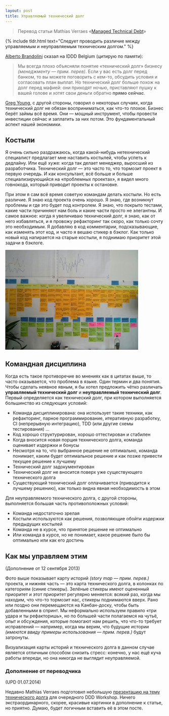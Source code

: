 ```yaml
---
layout: post
title: Управляемый технический долг
---
```


> Перевод статьи Mathias Verraes «[Managed Technical Debt](http://verraes.net/2013/07/managed-technical-debt/)»

{% include tldr.html text="Следует проводить различие между управляемым и неуправляемым техническим долгом." %}

[Alberto Brandolini](https://twitter.com/mathiasverraes/status/326435664319111170) сказал на IDDD Belgium (цитирую по памяти):

> Мы всегда плохо объясняли понятие «технический долг» бизнесу *(менеджменту — прим. перев)*.
> Если у вас есть долг перед банком, то вы можете поговорить с кем-то, обсудить условия и согласовать план выплат.
> Но технический долг больше похож на долг перед мафией: они приходят ночью, приставляют пушку к вашей голове
> и хотят свои деньги обратно **прямо сейчас**.

[Greg Young](http://codebetter.com/gregyoung/2013/03/06/startups-and-tdd/), с другой стороны, говорил о некоторых случаях,
когда технический долг не обязан восприниматься, как что-то плохое. Бизнес берёт займы всё время. Они — мощный инструмент,
чтобы провести инвестиции сейчас и заплатить за них потом. Это фундаментальный аспект нашей экономики.


## Костыли

Я очень сильно раздражаюсь, когда какой-нибудь нетехнический специалист предлагает мне наставить костылей, чтобы успеть к дедлайну.
Или ещё хуже: когда так делает менеджер, выросший из разработчика.
Технический долг — это часто то, что тормозит проект в первую очередь.
И как консультант, всё больше и больше специализирующийся на «проблемных проектах», я видел много говнокода, который
приводит проекты к остановке.

При этом я сам всё время советую командам делать костыли. Но есть различие. Я знаю код проекта очень хорошо.
Я знаю, где возникнут проблемы и где это будет под контролем. Я знаю, что покрыто тестами, какие части причиняют нам боль
и какие части просто не элегантны. И самое важное: когда я увеличиваю технический долг, я знаю, как от него избавляться,
и я провожу рефакторинг так скоро, как только сочту это необходимым.
Я добавляю в код комментарии, подсказывающие, как изменять этот код, и часто я вешаю стикер в бэклог.
Как только новый код напирается на старые костыли, я поднимаю приоритет этой задачи в бэклоге.

![Технический долг на карте проекта (внизу)](/public/posts/managed-technical-debt/map.jpg "Технический долг на карте проекта (внизу)")


## Командная дисциплина

Когда есть такое противоречие во мнениях как в цитатах выше, то часто оказывается, что проблема в языке.
Один термин и два понятия.
Чтобы сделать неявное явным, я бы хотел предложить чётко различать
**управляемый технический долг** и **неуправляемый технический долг**.
Первый определяется как технический долг, при котором выполняется большинство из следующих условий:

- Команда дисциплинирована: она использует такие техники, как рефакторинг, парное программирование,
итеративную разработку, CI (непрерывную интеграцию), TDD (или другие схемы тестирования) …
- Код хорошо структурирован, хорошо оттестирован и стабилен
- Когда вносится новая порция технического долга, команда оценивает издержки и бонусы
- Несмотря на то, что выбранное решение не оптимально, команда понимает, каким будет оптимальное решение
и как позже привести текущее решение к лучшему
- Технический долг задокументирован
- Технический долг не вносится поверх уже существующего технического долга
- Существующий технический долг оплачивается (приводится к лучшему решению), как только видна явная необходимость в этом

Для неуправляемого технического долга, с другой стороны, выполняется большая часть противоположных условий:

- Команда недостаточно зрелая
- Костыли используются как решения, позволяющие обойти издержки предыдущих костылей
- Команда не в курсе, что принятое решение не оптимально
- Или команда в курсе, но не понимает, какое решение было бы оптимально или как его достичь

## Как мы управляем этим

(Дополнение от 12 сентября 2013)

Фото выше показывает карту историй *(story map — прим. перев.)* проекта, и нижняя часть — это карта технического долга, в колонках
по категориям (синие стикеры). Зелёные стикеры имеют оцененный приоритет и этот приоритет регулярно меняется:
всякий раз, когда мы находим, что что-то тормозит нас, стикеры поднимаются вверх. Рано или поздно они перемещаются
на Канбан-доску, чтобы быть добавленными в спринт. Мы неформально используем правило «три удара и ты рефакторишь»,
но по большей части полагаемся на чутьё, опыт и обсуждения, которые помогают нам решить, что что-то требует
исправлений — например, когда мы верим, что будущие истории *(имеются ввиду примеры использования — прим. перев.)*
будут затронуты.

Визуализация карты историй и технического долга в данном случае является отличным способом снизить стресс:
конечно, у нас ещё куча работы впереди, но она никогда не выглядит неуправляемой.

### Дополнение от переводчика

(UPD 01.07.2014)

Недавно Mathias Verraes подготовил небольшую
[презентацию на тему технического долга](http://verraes.net/2014/07/managed-technical-debt-revisited/)
для очередного DDD Workshop. Ничего экстраординарного, скорее, красивые картинки в дополнение к статье, но приятно.
Думаю, будет логичным вставить её в этом посте.

<script async class="speakerdeck-embed" data-id="be237370e027013121922af1816f6724" data-ratio="1.33333333333333" src="//speakerdeck.com/assets/embed.js"></script>

